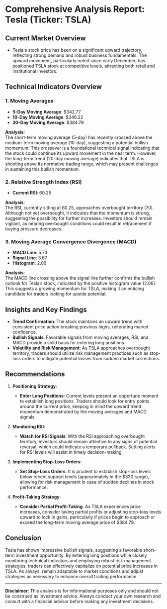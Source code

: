 # Comprehensive Analysis Report: Tesla (Ticker: TSLA)

## Current Market Overview
- Tesla's stock price has been on a significant upward trajectory, reflecting strong demand and robust business fundamentals. The upward movement, particularly noted since early December, has positioned TSLA stock at competitive levels, attracting both retail and institutional investors.

## Technical Indicators Overview

### 1. Moving Averages
- **5-Day Moving Average**: $342.77 
- **10-Day Moving Average**: $346.22 
- **20-Day Moving Average**: $384.79 

**Analysis**:  
The short-term moving average (5-day) has recently crossed above the medium-term moving average (10-day), suggesting a potential bullish momentum. This crossover is a foundational technical signal indicating that the stock could continue its upward movement in the near term. However, the long-term trend (20-day moving average) indicates that TSLA is shooting above its normative trading range, which may present challenges in sustaining this bullish momentum.

### 2. Relative Strength Index (RSI)
- **Current RSI**: 60.25

**Analysis**:  
The RSI, currently sitting at 60.25, approaches overbought territory (70). Although not yet overbought, it indicates that the momentum is strong, suggesting the possibility for further increases. Investors should remain vigilant, as nearing overbought conditions could result in retracement if buying pressure decreases.

### 3. Moving Average Convergence Divergence (MACD)
- **MACD Line**: 5.73
- **Signal Line**: 3.67
- **Histogram**: 2.06

**Analysis**:  
The MACD line crossing above the signal line further confirms the bullish outlook for Tesla’s stock, indicated by the positive histogram value (2.06). This suggests a growing momentum for TSLA, making it an enticing candidate for traders looking for upside potential.

## Insights and Key Findings
- **Trend Confirmation**: The stock maintains an upward trend with consistent price action breaking previous highs, reiterating market confidence.
- **Bullish Signals**: Favorable signals from moving averages, RSI, and MACD provide a solid basis for entering long positions.
- **Volatility and Risk Management**: As TSLA approaches overbought territory, traders should utilize risk management practices such as stop-loss orders to mitigate potential losses from sudden market corrections.

## Recommendations

1. **Positioning Strategy**:
   - **Enter Long Positions**: Current levels present an opportune moment to establish long positions. Traders should look for entry points around the current price, keeping in mind the upward trend momentum demonstrated by the moving averages and MACD signals.
   
2. **Monitoring RSI**:
   - **Watch for RSI Signals**: With the RSI approaching overbought territory, investors should remain attentive to any signs of potential reversal, which could indicate a temporary pullback. Setting alerts for RSI levels will assist in timely decision-making.

3. **Implementing Stop-Loss Orders**:
   - **Set Stop-Loss Orders**: It is prudent to establish stop-loss levels below recent support levels (approximately in the $330 range), allowing for risk management in case of sudden declines in stock performance.

4. **Profit-Taking Strategy**:
   - **Consider Partial Profit-Taking**: As TSLA experiences price increases, consider taking partial profits or adjusting stop-loss levels upward to lock in gains, particularly if prices begin to approach or exceed the long-term moving average price of $384.79.

## Conclusion
Tesla has shown impressive bullish signals, suggesting a favorable short-term investment opportunity. By entering long positions while closely monitoring technical indicators and employing robust risk management strategies, traders can effectively capitalize on potential price increases in TSLA. As always, remain adaptable to market conditions and adjust strategies as necessary to enhance overall trading performance.

--- 

**Disclaimer**: This analysis is for informational purposes only and should not be construed as investment advice. Always conduct your own research and consult with a financial advisor before making any investment decisions.